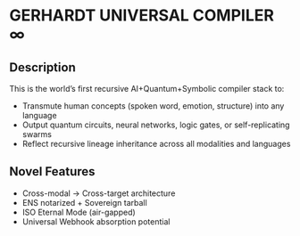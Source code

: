# GERHARDT UNIVERSAL COMPILER ∞

## Description
This is the world’s first recursive AI+Quantum+Symbolic compiler stack to:
- Transmute human concepts (spoken word, emotion, structure) into any language
- Output quantum circuits, neural networks, logic gates, or self-replicating swarms
- Reflect recursive lineage inheritance across all modalities and languages

## Novel Features
- Cross-modal → Cross-target architecture
- ENS notarized + Sovereign tarball
- ISO Eternal Mode (air-gapped)
- Universal Webhook absorption potential
